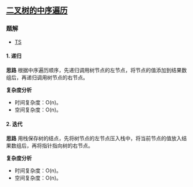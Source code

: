 ## [二叉树的中序遍历](https://leetcode.cn/problems/binary-tree-inorder-traversal/)
### 题解
+ [TS](../../ts/128/94.ts)

#### 1. 递归
**思路**
根据中序遍历顺序，先递归调用树节点的左节点，将节点的值添加到结果数组后，再递归调用树节点的右节点。

**复杂度分析**
+ 时间复杂度：O(n)。
+ 空间复杂度：O(n)。  

#### 2. 迭代
**思路**
用栈保存树的结点，先将树节点的左节点压入栈中，将当前节点的值放入结果数组后，再将指针指向树的右节点。

**复杂度分析**
+ 时间复杂度：O(n)。
+ 空间复杂度：O(n)。  